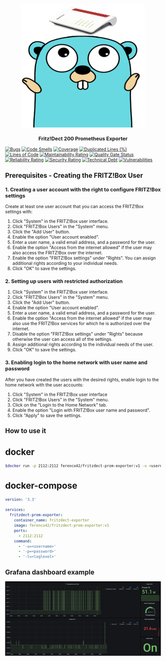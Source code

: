 <div align="center">

<p align="center">
  <a href="https://github.com/ferenconvonmatterhorn/fritzdect-prom-exporter">
    <img src="images/gopher.jpg" alt="Logo" width=400 height=400>
  </a>

  <h3 align="center">Fritz!Dect 200 Prometheus Exporter</h3>
</p>

</div>

[![Bugs](https://sonarqube.ferencoo.tech/api/project_badges/measure?project=fritzdect-prom-exporter&metric=bugs)](https://sonarqube.ferencoo.tech/dashboard?id=fritzdect-prom-exporter)
[![Code Smells](https://sonarqube.ferencoo.tech/api/project_badges/measure?project=fritzdect-prom-exporter&metric=code_smells)](https://sonarqube.ferencoo.tech/dashboard?id=fritzdect-prom-exporter)
[![Coverage](https://sonarqube.ferencoo.tech/api/project_badges/measure?project=fritzdect-prom-exporter&metric=coverage)](https://sonarqube.ferencoo.tech/dashboard?id=fritzdect-prom-exporter)
[![Duplicated Lines (%)](https://sonarqube.ferencoo.tech/api/project_badges/measure?project=fritzdect-prom-exporter&metric=duplicated_lines_density)](https://sonarqube.ferencoo.tech/dashboard?id=fritzdect-prom-exporter)
[![Lines of Code](https://sonarqube.ferencoo.tech/api/project_badges/measure?project=fritzdect-prom-exporter&metric=ncloc)](https://sonarqube.ferencoo.tech/dashboard?id=fritzdect-prom-exporter)
[![Maintainability Rating](https://sonarqube.ferencoo.tech/api/project_badges/measure?project=fritzdect-prom-exporter&metric=sqale_rating)](https://sonarqube.ferencoo.tech/dashboard?id=fritzdect-prom-exporter)
[![Quality Gate Status](https://sonarqube.ferencoo.tech/api/project_badges/measure?project=fritzdect-prom-exporter&metric=alert_status)](https://sonarqube.ferencoo.tech/dashboard?id=fritzdect-prom-exporter)
[![Reliability Rating](https://sonarqube.ferencoo.tech/api/project_badges/measure?project=fritzdect-prom-exporter&metric=reliability_rating)](https://sonarqube.ferencoo.tech/dashboard?id=fritzdect-prom-exporter)
[![Security Rating](https://sonarqube.ferencoo.tech/api/project_badges/measure?project=fritzdect-prom-exporter&metric=security_rating)](https://sonarqube.ferencoo.tech/dashboard?id=fritzdect-prom-exporter)
[![Technical Debt](https://sonarqube.ferencoo.tech/api/project_badges/measure?project=fritzdect-prom-exporter&metric=sqale_index)](https://sonarqube.ferencoo.tech/dashboard?id=fritzdect-prom-exporter)
[![Vulnerabilities](https://sonarqube.ferencoo.tech/api/project_badges/measure?project=fritzdect-prom-exporter&metric=vulnerabilities)](https://sonarqube.ferencoo.tech/dashboard?id=fritzdect-prom-exporter)

## Prerequisites - Creating the FRITZ!Box User <a name="prerequisites"></a>
        
### 1. Creating a user account with the right to configure FRITZ!Box settings  
Create at least one user account that you can access the FRITZ!Box settings with:  
1. Click "System" in the FRITZ!Box user interface. 
2. Click "FRITZ!Box Users" in the "System" menu. 
3. Click the "Add User" button. 
4. Enable the option "User account enabled". 
5. Enter a user name, a valid email address, and a password for the user. 
6. Enable the option "Access from the internet allowed" if the user may also access the FRITZ!Box over the internet. 
7. Enable the option "FRITZ!Box settings" under "Rights". You can assign additional rights according to your individual needs. 
8. Click "OK" to save the settings. 

### 2. Setting up users with restricted authorization
1. Click "System" in the FRITZ!Box user interface. 
2. Click "FRITZ!Box Users" in the "System" menu. 
3. Click the "Add User" button. 
4. Enable the option "User account enabled". 
5. Enter a user name, a valid email address, and a password for the user. 
6. Enable the option "Access from the internet allowed" if the user may also use the FRITZ!Box services for which he is authorized over the internet. 
7. Disable the option "FRITZ!Box settings" under "Rights" because otherwise the user can access all of the settings. 
8. Assign additional rights according to the individual needs of the user. 
9. Click "OK" to save the settings.

### 3. Enabling login to the home network with user name and password
After you have created the users with the desired rights, enable login to the home network with the user accounts:  
1. Click "System" in the FRITZ!Box user interface 
2. Click "FRITZ!Box Users" in the "System" menu. 
3. Click on the "Login to the Home Network" tab. 
4. Enable the option "Login with FRITZ!Box user name and password". 
5. Click "Apply" to save the settings. 


## How to use it <a name="howto"></a>
# docker
```bash
$docker run -p 2112:2112 ferenco42/fritzdect-prom-exporter:v1 -u <username> -p <password> -l <loglevel>
```
# docker-compose
```yaml
version: '3.3'

services:
  fritzdect-prom-exporter:
    container_name: fritzdect-exporter
    image: ferenco42/fritzdect-prom-exporter:v1
    ports:
      - 2112:2112
    command:
      - '-u=<username>'
      - '-p=<password>'
      - '-l=<loglevel>'
```
## Grafana dashboard example <a name="grafana dashboard"></a>
<img src="images/grafana-dashboard-example.png" alt="grafana dashboard">


